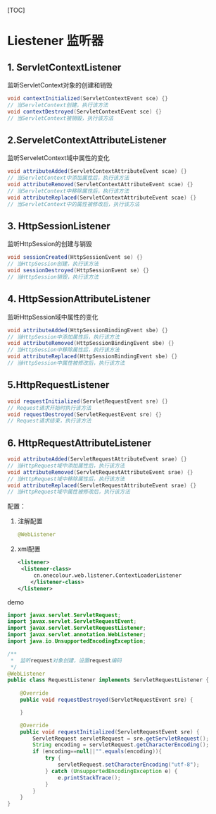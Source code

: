 [TOC]

# Liestener 监听器

## 1. ServletContextListener

监听ServletContext对象的创建和销毁

```java
void contextInitialized(ServletContextEvent sce) {}
// 当ServletContext创建，执行该方法
void contextDestroyed(ServletContextEvent sce) {}
// 当ServletContext被销毁，执行该方法
```

## 2.ServeletContextAttributeListener

监听ServeletContext域中属性的变化

```java
void attributeAdded(ServletContextAttributeEvent scae) {}
// 当ServletContext中添加属性后，执行该方法
void attributeRemoved(ServletContextAttributeEvent scae) {}
// 当ServletContext中移除属性后，执行该方法
void attributeReplaced(ServletContextAttributeEvent scae) {}
// 当ServletContext中的属性被修改后，执行该方法
```

## 3. HttpSessionListener

监听HttpSession的创建与销毁

```java
void sessionCreated(HttpSessionEvent se) {}
// 当HttpSession创建，执行该方法
void sessionDestroyed(HttpSessionEvent se) {}
// 当HttpSession销毁，执行该方法
```

## 4. HttpSessionAttributeListener

监听HttpSession域中属性的变化

```java
void attributeAdded(HttpSessionBindingEvent sbe) {}
// 当HttpSession中添加属性后，执行该方法
void attributeRemoved(HttpSessionBindingEvent sbe) {}
// 当HttpSession中移除属性后，执行该方法
void attributeReplaced(HttpSessionBindingEvent sbe) {}
// 当HttpSession中属性被修改后，执行该方法
```

## 5.HttpRequestListener

```java
void requestInitialized(ServletRequestEvent sre) {}
// Request请求开始时执行该方法
void requestDestroyed(ServletRequestEvent sre) {}
// Request请求结束，执行该方法
```

## 6. HttpRequestAttributeListener

```java
void attributeAdded(ServletRequestAttributeEvent srae) {}
// 当HttpRequest域中添加属性后，执行该方法
void attributeRemoved(ServletRequestAttributeEvent srae) {}
// 当HttpRequest域中移除属性后，执行该方法
void attributeReplaced(ServletRequestAttributeEvent srae) {}
// 当HttpRequest域中属性被修改后，执行该方法
```



配置：

1. 注解配置

   ```java
   @WebListener
   ```

2. xml配置

   ```xml
   <listener>
    <listener-class>
        cn.onecolour.web.listener.ContextLoaderListener
       </listener-class>
   </listener>
   ```

   

demo

```java
import javax.servlet.ServletRequest;
import javax.servlet.ServletRequestEvent;
import javax.servlet.ServletRequestListener;
import javax.servlet.annotation.WebListener;
import java.io.UnsupportedEncodingException;

/**
 *  监听request对象创建，设置request编码
 */
@WebListener
public class RequestListener implements ServletRequestListener {
    
    @Override
    public void requestDestroyed(ServletRequestEvent sre) {

    }

    @Override
    public void requestInitialized(ServletRequestEvent sre) {
        ServletRequest servletRequest = sre.getServletRequest();
        String encoding = servletRequest.getCharacterEncoding();
        if (encoding==null||"".equals(encoding)){
            try {
                servletRequest.setCharacterEncoding("utf-8");
            } catch (UnsupportedEncodingException e) {
                e.printStackTrace();
            }
        }
    }
}
```

